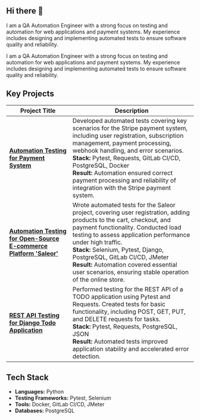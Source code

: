 ## Hi there 👋

I am a QA Automation Engineer with a strong focus on testing and automation for web applications and payment systems. My experience includes designing and implementing automated tests to ensure software quality and reliability.

I am a QA Automation Engineer with a strong focus on testing and automation for web applications and payment systems. My experience includes designing and implementing automated tests to ensure software quality and reliability.

## Key Projects

| Project Title                                                             | Description                                                                                                                                          |
|--------------------------------------------------------------------------|------------------------------------------------------------------------------------------------------------------------------------------------------|
| **[Automation Testing for Payment System](https://github.com/ak1-0/pinax-stripe-payments-test)**                               | Developed automated tests covering key scenarios for the Stripe payment system, including user registration, subscription management, payment processing, webhook handling, and error scenarios. <br> **Stack:** Pytest, Requests, GitLab CI/CD, PostgreSQL, Docker <br> **Result:** Automation ensured correct payment processing and reliability of integration with the Stripe payment system. |
| **[Automation Testing for Open-Source E-commerce Platform 'Saleor'](https://github.com/ak1-0/online-store-saleor)**   | Wrote automated tests for the Saleor project, covering user registration, adding products to the cart, checkout, and payment functionality. Conducted load testing to assess application performance under high traffic. <br> **Stack:** Selenium, Pytest, Django, PostgreSQL, GitLab CI/CD, JMeter <br> **Result:** Automation covered essential user scenarios, ensuring stable operation of the online store. |
| **[REST API Testing for Django Todo Application](https://github.com/ak1-0/django-todo-autotest)**                        | Performed testing for the REST API of a TODO application using Pytest and Requests. Created tests for basic functionality, including POST, GET, PUT, and DELETE requests for tasks. <br> **Stack:** Pytest, Requests, PostgreSQL, JSON <br> **Result:** Automated tests improved application stability and accelerated error detection. |

## Tech Stack
- **Languages:** Python
- **Testing Frameworks:** Pytest, Selenium
- **Tools:** Docker, GitLab CI/CD, JMeter
- **Databases:** PostgreSQL

